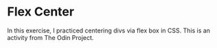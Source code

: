 # Flex Center
In this exercise, I practiced centering divs via flex box in CSS. This is an activity from The Odin Project.